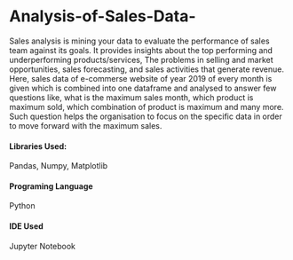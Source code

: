 # Analysis-of-Sales-Data-
Sales analysis is mining your data to evaluate the performance of sales team against its goals. 
It provides insights about the top performing and underperforming products/services, 
The problems in selling and market opportunities, sales forecasting, and sales activities that generate revenue.
Here, sales data of e-commerse website of year 2019 of every month is given which is combined into one dataframe and analysed to answer few questions like, what is the maximum sales month, which product is maximum sold, which combination of product is maximum and many more. 
Such question helps the organisation to focus on the specific data in order to move forward with the maximum sales. 

#### Libraries Used:
Pandas, Numpy, Matplotlib

#### Programing Language
Python

#### IDE Used
Jupyter Notebook

